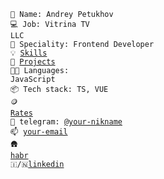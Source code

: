 <code>🖖 Name: Andrey Petukhov</code><br>
<code>💻 Job: Vitrina TV LLC</code><br>
<code>👷 Speciality: Frontend Developer</code><br>
<code>💡 [Skills](SKILLS.md)</code><br>
<code>🧻 [Projects](PROJECTS.md)</code><br>
<code>🧑‍💻 Languages: JavaScript</code><br>
<code>📦 Tech stack: TS, VUE</code><br>
<code>🪙 [Rates](RATES.md)</code><br>
<code>💬 telegram: [@your-nikname](https://telegram.me/@And1Ray)</code><br>
<code>📫 [your-email](mailto:and1ray1993@gmail.com)</code><br>
<code>🛖 [habr](https://career.habr.com/and1ray)</code><br>
<code>🇮/🇳[linkedin](https://www.linkedin.com/in/andrey-petukhov-b99719256/)</code><br>
